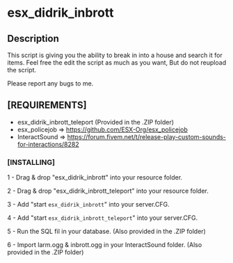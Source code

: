 # esx_didrik_inbrott


## Description

This script is giving you the ability to break in into a house and search it for items.
Feel free the edit the script as much as you want, But do not reupload the script.

Please report any bugs to me.

## [REQUIREMENTS]

* esx_didrik_inbrott_teleport (Provided in the .ZIP folder)
* esx_policejob => https://github.com/ESX-Org/esx_policejob
* InteractSound => https://forum.fivem.net/t/release-play-custom-sounds-for-interactions/8282


### [INSTALLING]

1 - Drag & drop "esx_didrik_inbrott" into your resource folder.

2 - Drag & drop "esx_didrik_inbrott_teleport" into your resource folder.

3 - Add "start ```esx_didrik_inbrott```" into your server.CFG.

4 - Add "start ```esx_didrik_inbrott_teleport```" into your server.CFG.

5 - Run the SQL fil in your database. (Also provided in the .ZIP folder)

6 - Import larm.ogg & inbrott.ogg in your InteractSound folder.  (Also provided in the .ZIP folder)

